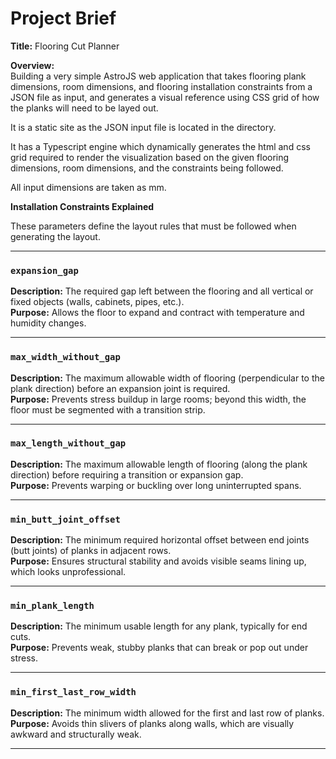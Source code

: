 # Project Brief

**Title:** Flooring Cut Planner

**Overview:**  
Building a very simple AstroJS web application that takes flooring plank dimensions, room dimensions, and flooring installation constraints from a JSON file as input, and generates a visual reference using CSS grid of how the planks will need to be layed out.

It is a static site as the JSON input file is located in the directory.

It has a Typescript engine which dynamically generates the html and css grid required to render the visualization based on the given flooring dimensions, room dimensions, and the constraints being followed.

All input dimensions are taken as mm.


**Installation Constraints Explained**

These parameters define the layout rules that must be followed when generating the layout.

---

### `expansion_gap`  
**Description:** The required gap left between the flooring and all vertical or fixed objects (walls, cabinets, pipes, etc.).  
**Purpose:** Allows the floor to expand and contract with temperature and humidity changes.  

---

### `max_width_without_gap`  
**Description:** The maximum allowable width of flooring (perpendicular to the plank direction) before an expansion joint is required.  
**Purpose:** Prevents stress buildup in large rooms; beyond this width, the floor must be segmented with a transition strip.  

---

### `max_length_without_gap`  
**Description:** The maximum allowable length of flooring (along the plank direction) before requiring a transition or expansion gap.  
**Purpose:** Prevents warping or buckling over long uninterrupted spans.  

---

### `min_butt_joint_offset`   
**Description:** The minimum required horizontal offset between end joints (butt joints) of planks in adjacent rows.  
**Purpose:** Ensures structural stability and avoids visible seams lining up, which looks unprofessional.  

---

### `min_plank_length`  
**Description:** The minimum usable length for any plank, typically for end cuts.  
**Purpose:** Prevents weak, stubby planks that can break or pop out under stress.  

---

### `min_first_last_row_width`  
**Description:** The minimum width allowed for the first and last row of planks.  
**Purpose:** Avoids thin slivers of planks along walls, which are visually awkward and structurally weak.  

---
